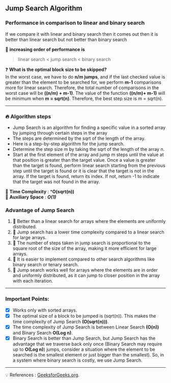 ## Jump Search Algorithm

### Performance in comparison to linear and binary search <br>
If we compare it with linear and binary search then it comes out then it is better
than linear search but not better than binary search

:anger: **increasing order of performance is**
> linear search < jump search < binary search

:question: **What is the optimal block size to be skipped?** <br>
In the worst case, we have to do **n/m jumps**, and if the last checked 
value is greater than the element to be searched for, we perform **m-1** comparisons
more for linear search. Therefore, the total number of comparisons in the worst
case will be **((n/m) + m-1)**. The value of the function **((n/m)+ m-1)** will
be minimum when **m = sqrt(n)**. Therefore, the best step size is m = sqrt(n).
<br>
***

### :fire: **Algorithm steps**
- Jump Search is an algorithm for finding a specific value in a sorted array by jumping through certain steps in the array
- The steps are determined by the sqrt of the length of the array.
- Here is a step-by-step algorithm for the jump search.
- Determine the step size m by taking the sqrt of the length of the array n.
- Start at the first element of the array and jump m steps until the value at that position is greater than the target value. Once a value is greater than the target is found, perform linear search starting from the previous step until the target is found or it is clear that the target is not in the array. If the target is found, return its index. If not, return -1 to indicate that the target was not found in the array.

:herb: **Time Complexity** : ***O(sqrt(n))** <br>
:seedling: **Auxiliary Space** : ***O(1)***

### Advantage of Jump Search
1. :sunflower: Better than a linear search for arrays where the elements are uniformly distributed.
2. :leaves: Jump search has a lower time complexity compared to a linear search for large arrays.
3. :mushroom: The number of steps taken in jump search is proportional to the square root of the size of the array, making it more efficient for large arrays.
4. :evergreen_tree: It is easier to implement compared to other search algorithms like binary search or tenary search.
5. :seedling: Jump search works well for arrays where the elements are in order and uniformly distributed, as it can jump to closer position in the array with each iteration.

***

### Important Points:
-[x] Works only with sorted arrays.
-[x] The optimal size of a block to be jumped is (sqrt(n)). This makes the time complexity of Jump Search **(O(sqrt(n)))**. <br>
-[x] The time complexity of Jump Search is between Linear Search **(O(n))** and Binary Search **O(Log n)**.
-[x] Binary Search is better than Jump Search, but Jump Search has the advantage that we traverse back only once (Binary Search may require up to **O(Log n)**) jumps, consider a situation where the element to be searched is the smallest element or just bigger than the smallest). So, in a system where binary search is costly, we use Jump Search.

***
:bulb: References : [GeeksforGeeks.org](https://geeksforgeeks.org).


